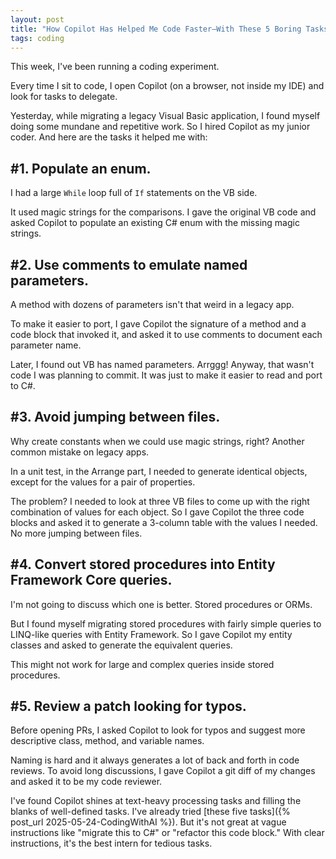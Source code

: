 ```yaml
---
layout: post
title: "How Copilot Has Helped Me Code Faster—With These 5 Boring Tasks"
tags: coding
---
```


This week, I've been running a coding experiment.

Every time I sit to code, I open Copilot (on a browser, not inside my IDE) and look for tasks to delegate.

Yesterday, while migrating a legacy Visual Basic application, I found myself doing some mundane and repetitive work. So I hired Copilot as my junior coder. And here are the tasks it helped me with:

## #1. Populate an enum.

I had a large `While` loop full of `If` statements on the VB side.

It used magic strings for the comparisons. I gave the original VB code and asked Copilot to populate an existing C# enum with the missing magic strings.

## #2. Use comments to emulate named parameters.

A method with dozens of parameters isn't that weird in a legacy app.

To make it easier to port, I gave Copilot the signature of a method and a code block that invoked it, and asked it to use comments to document each parameter name.

Later, I found out VB has named parameters. Arrggg! Anyway, that wasn't code I was planning to commit. It was just to make it easier to read and port to C#.

## #3. Avoid jumping between files.

Why create constants when we could use magic strings, right? Another common mistake on legacy apps.

In a unit test, in the Arrange part, I needed to generate identical objects, except for the values for a pair of properties.

The problem? I needed to look at three VB files to come up with the right combination of values for each object. So I gave Copilot the three code blocks and asked it to generate a 3-column table with the values I needed. No more jumping between files.

## #4. Convert stored procedures into Entity Framework Core queries.

I'm not going to discuss which one is better. Stored procedures or ORMs.

But I found myself migrating stored procedures with fairly simple queries to LINQ-like queries with Entity Framework. So I gave Copilot my entity classes and asked to generate the equivalent queries.

This might not work for large and complex queries inside stored procedures.

## #5. Review a patch looking for typos.

Before opening PRs, I asked Copilot to look for typos and suggest more descriptive class, method, and variable names.

Naming is hard and it always generates a lot of back and forth in code reviews. To avoid long discussions, I gave Copilot a git diff of my changes and asked it to be my code reviewer.

I've found Copilot shines at text-heavy processing tasks and filling the blanks of well-defined tasks. I've already tried [these five tasks]({% post_url 2025-05-24-CodingWithAI %}). But it's not great at vague instructions like "migrate this to C#" or "refactor this code block." With clear instructions, it's the best intern for tedious tasks.
